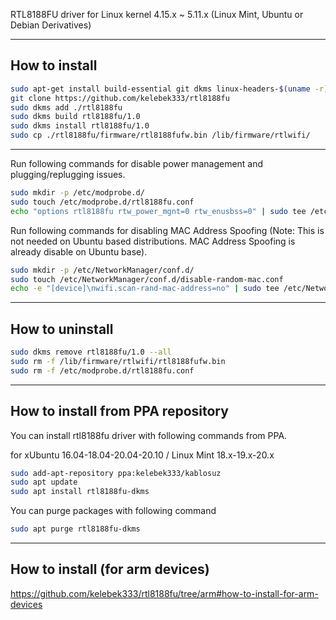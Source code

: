 RTL8188FU driver for Linux kernel 4.15.x ~ 5.11.x (Linux Mint, Ubuntu or Debian Derivatives)

------------------

## How to install

```bash
sudo apt-get install build-essential git dkms linux-headers-$(uname -r)
git clone https://github.com/kelebek333/rtl8188fu
sudo dkms add ./rtl8188fu
sudo dkms build rtl8188fu/1.0
sudo dkms install rtl8188fu/1.0
sudo cp ./rtl8188fu/firmware/rtl8188fufw.bin /lib/firmware/rtlwifi/
```
------------------

Run following commands for disable power management and plugging/replugging issues.

```bash
sudo mkdir -p /etc/modprobe.d/
sudo touch /etc/modprobe.d/rtl8188fu.conf
echo "options rtl8188fu rtw_power_mgnt=0 rtw_enusbss=0" | sudo tee /etc/modprobe.d/rtl8188fu.conf
```

Run following commands for disabling MAC Address Spoofing (Note: This is not needed on Ubuntu based distributions. MAC Address Spoofing is already disable on Ubuntu base).

```bash
sudo mkdir -p /etc/NetworkManager/conf.d/
sudo touch /etc/NetworkManager/conf.d/disable-random-mac.conf
echo -e "[device]\nwifi.scan-rand-mac-address=no" | sudo tee /etc/NetworkManager/conf.d/disable-random-mac.conf
```
------------------

## How to uninstall

```bash
sudo dkms remove rtl8188fu/1.0 --all
sudo rm -f /lib/firmware/rtlwifi/rtl8188fufw.bin
sudo rm -f /etc/modprobe.d/rtl8188fu.conf
```
------------------

## How to install from PPA repository

You can install rtl8188fu driver with following commands from PPA.

for xUbuntu 16.04-18.04-20.04-20.10 / Linux Mint 18.x-19.x-20.x

```bash
sudo add-apt-repository ppa:kelebek333/kablosuz
sudo apt update
sudo apt install rtl8188fu-dkms
```

You can purge packages with following command

```bash
sudo apt purge rtl8188fu-dkms
```

------------------

## How to install (for arm devices)

https://github.com/kelebek333/rtl8188fu/tree/arm#how-to-install-for-arm-devices

